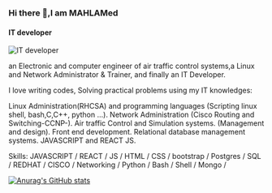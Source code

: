 ### Hi there 👋,I am MAHLAMed
#### IT developer
![IT developer](https://media-exp1.licdn.com/dms/image/D4D16AQFCp2YSqCwioA/profile-displaybackgroundimage-shrink_200_800/0/1661907850781?e=1667433600&v=beta&t=R6zRC1kFaQqVJXnhHhAXMmZ6DMJnvQYBciCwUTcQkxg)

an Electronic and computer engineer of air traffic control systems,a Linux and Network Administrator & Trainer, and finally an IT Developer.

I love writing codes, Solving practical problems using my IT knowledges:

Linux Administration(RHCSA) and programming languages (Scripting linux shell, bash,C,C++, python ...).
Network Administration (Cisco Routing and Switching-CCNP-).
Air traffic Control and Simulation systems. (Management and design).
Front end development.
Relational database management systems.
JAVASCRIPT and REACT JS.

Skills: JAVASCRIPT / REACT / JS / HTML / CSS / bootstrap / Postgres / SQL / REDHAT / CISCO / Networking / Python / Bash / Shell / Mongo /







[![Anurag's GitHub stats](https://github-readme-stats.vercel.app/api?username=mahlamed)](https://github.com/MAHLAMed/github-readme-stats)


<!--
- 🔭 I’m currently working on this page. 

**MAHLAMed/MAHLAMed** is a ✨ _special_ ✨ repository because its `README.md` (this file) appears on your GitHub profile.

Here are some ideas to get you started:

- 🔭 I’m currently working on ...
- 🌱 I’m currently learning ...
- 👯 I’m looking to collaborate on ...
- 🤔 I’m looking for help with ...
- 💬 Ask me about ...
- 📫 How to reach me: ...
- 😄 Pronouns: ...
- ⚡ Fun fact: ...
-->
